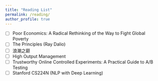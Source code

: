 ```yaml
---
title: "Reading List"
permalink: /reading/
author_profile: true
---
```


- [ ] Poor Economics: A Radical Rethinking of the Way to Fight Global Poverty 
- [ ] The Principles (Ray Dalio)
- [ ] 浪潮之巅
- [ ] High Output Management 
- [ ] Trustworthy Online Controlled Experiments: A Practical Guide to A/B Testing 
- [ ] Stanford CS224N (NLP with Deep Learning)
